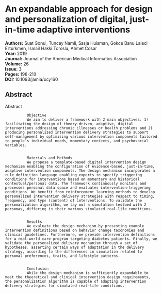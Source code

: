 # An expandable approach for design and personalization of digital, just-in-time adaptive interventions

**Authors:** Suat Gonul, Tuncay Namli, Sasja Huisman, Gokce Banu Laleci Erturkmen, Ismail Hakki Toroslu, Ahmet Cosar  
**Year:** 2019  
**Journal:** Journal of the American Medical Informatics Association  
**Volume:** 26  
**Issue:** 3  
**Pages:** 198-210  
**DOI:** 10.1093/jamia/ocy160  

## Abstract
Abstract
            
              Objective
              We aim to deliver a framework with 2 main objectives: 1) facilitating the design of theory-driven, adaptive, digital interventions addressing chronic illnesses or health problems and 2) producing personalized intervention delivery strategies to support self-management by optimizing various intervention components tailored to people’s individual needs, momentary contexts, and psychosocial variables.
            
            
              Materials and Methods
              We propose a template-based digital intervention design mechanism enabling the configuration of evidence-based, just-in-time, adaptive intervention components. The design mechanism incorporates a rule definition language enabling experts to specify triggering conditions for interventions based on momentary and historical contextual/personal data. The framework continuously monitors and processes personal data space and evaluates intervention-triggering conditions. We benefit from reinforcement learning methods to develop personalized intervention delivery strategies with respect to timing, frequency, and type (content) of interventions. To validate the personalization algorithm, we lay out a simulation testbed with 2 personas, differing in their various simulated real-life conditions.
            
            
              Results
              We evaluate the design mechanism by presenting example intervention definitions based on behavior change taxonomies and clinical guidelines. Furthermore, we provide intervention definitions for a real-world care program targeting diabetes patients. Finally, we validate the personalized delivery mechanism through a set of hypotheses, asserting certain ways of adaptation in the delivery strategy, according to the differences in simulation related to personal preferences, traits, and lifestyle patterns.
            
            
              Conclusion
              While the design mechanism is sufficiently expandable to meet the theoretical and clinical intervention design requirements, the personalization algorithm is capable of adapting intervention delivery strategies for simulated real-life conditions.

